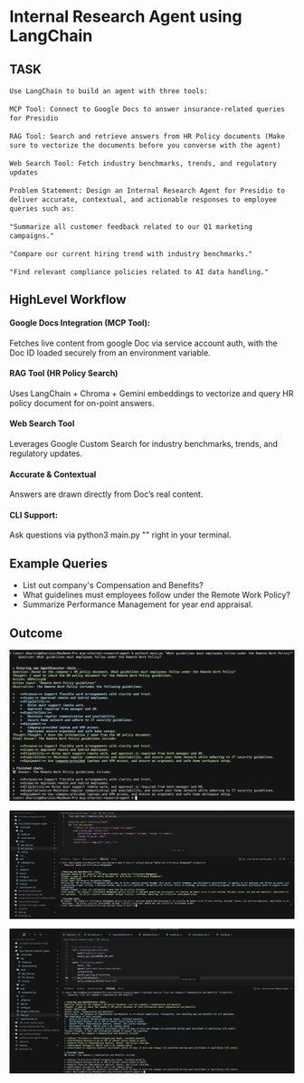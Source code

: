 # Internal Research Agent using LangChain

## TASK
```
Use LangChain to build an agent with three tools:

MCP Tool: Connect to Google Docs to answer insurance-related queries for Presidio

RAG Tool: Search and retrieve answers from HR Policy documents (Make sure to vectorize the documents before you converse with the agent)

Web Search Tool: Fetch industry benchmarks, trends, and regulatory updates

Problem Statement: Design an Internal Research Agent for Presidio to deliver accurate, contextual, and actionable responses to employee queries such as:

"Summarize all customer feedback related to our Q1 marketing campaigns."

"Compare our current hiring trend with industry benchmarks."

"Find relevant compliance policies related to AI data handling."
```

## HighLevel Workflow 

#### Google Docs Integration (MCP Tool):
Fetches live content from google Doc via service account auth, with the Doc ID loaded securely from an environment variable.

#### RAG Tool (HR Policy Search)
Uses LangChain + Chroma + Gemini embeddings to vectorize and query HR policy document for on-point answers.

#### Web Search Tool
Leverages Google Custom Search for industry benchmarks, trends, and regulatory updates.

#### Accurate & Contextual
Answers are drawn directly from Doc’s real content.

#### CLI Support:
Ask questions via python3 main.py "<your query>" right in your terminal.


## Example Queries

- List out company's Compensation and Benefits?
- What guidelines must employees follow under the Remote Work Policy?
- Summarize Performance Management for year end appraisal.

## Outcome

![Query 1](snippets/Query1.png)

![Query 2](snippets/Query2.png)

![Query 3](snippets/Query3.png)


